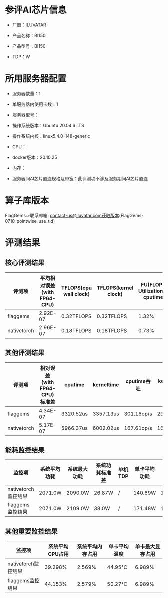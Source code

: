# 参评AI芯片信息

* 厂商：ILUVATAR

* 产品名称：BI150
* 产品型号：BI150
* TDP：W

# 所用服务器配置

* 服务器数量：1


* 单服务器内使用卡数：1
* 服务器型号：
* 操作系统版本：Ubuntu 20.04.6 LTS
* 操作系统内核：linux5.4.0-148-generic
* CPU：
* docker版本：20.10.25
* 内存：
* 服务器间AI芯片直连规格及带宽：此评测项不涉及服务期间AI芯片直连

# 算子库版本
FlagGems:>联系邮箱: contact-us@iluvatar.com获取版本(FlagGems-0710_pointwise_use_tid)

# 评测结果

## 核心评测结果

| 评测项  | 平均相对误差(with FP64-CPU) | TFLOPS(cpu wall clock) | TFLOPS(kernel clock) | FU(FLOPS Utilization)-cputime | FU-kerneltime |
| ---- | -------------- | -------------- | ------------ | ------ | ----- |
| flaggems | 2.92E-07    | 0.32TFLOPS       | 0.32TFLOPS        | 1.32% | 1.3% |
| nativetorch | 2.96E-07    | 0.18TFLOPS      | 0.18TFLOPS      | 0.73%      | 0.73%    |

## 其他评测结果

| 评测项  | 相对误差(with FP64-CPU)标准差 | cputime | kerneltime | cputime吞吐 | kerneltime吞吐 | 无预热时延 | 预热后时延 |
| ---- | -------------- | -------------- | ------------ | ------------ | -------------- | -------------- | ------------ |
| flaggems | 4.34E-07    | 3320.52us       | 3357.13us        | 301.16op/s | 297.87op/s | 776568.33us | 3613.17us |
| nativetorch | 5.17E-07    | 5966.37us       | 6002.02us        | 167.61op/s | 166.61op/s | 6177.92us | 6224.33us |

## 能耗监控结果

| 监控项  | 系统平均功耗  | 系统最大功耗  | 系统功耗标准差 | 单机TDP | 单卡平均功耗 | 单卡最大功耗 | 单卡功耗标准差 | 单卡TDP |
| ---- | ------- | ------- | ------- | ----- | ------------ | ------------ | ------------- | ----- |
| nativetorch监控结果 | 2071.0W | 2090.0W | 26.87W   | /     | 140.69W       | 141.0W      | 2.32W        | 350W  |
| flaggems监控结果 | 2071.0W | 2109.0W | 38.0W   | /     | 171.48W       | 172.0W      | 0.5W        | 350W  |

## 其他重要监控结果

| 监控项  | 系统平均CPU占用 | 系统平均内存占用 | 单卡平均温度 | 单卡最大显存占用 |
| ---- | --------- | -------- | ------------ | -------------- |
| nativetorch监控结果 | 39.298%    | 2.569%   | 44.95°C       | 6.989%        |
| flaggems监控结果 | 44.153%    | 2.579%   | 50.27°C       | 6.989%        |